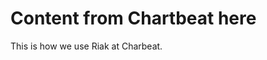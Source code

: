 <!--
name: riak-at-chartbeat
version : "0.1"
title : "How Chartbeat Uses Riak"
description: "Give an overview of how Chartbeat uses Riak."
coverImage : "https://raw.githubusercontent.com/outlearn-content/taste-of-riak/master/assets/Chartbeat-logo.png"
freshnessDate : 2015-06-01
license : ""
-->

<!-- @section -->

# Content from Chartbeat here

This is how we use Riak at Charbeat.
